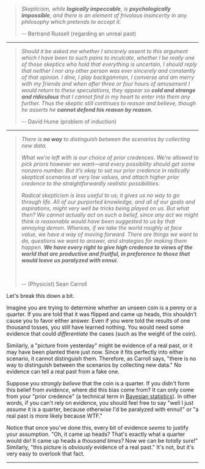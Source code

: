 
> *Skepticism, while **logically impeccable**, is **psychologically
impossible**, and there is an element of frivolous insincerity in any
philosophy which pretends to accept it.*
>
> -- Bertrand Russell (regarding an unreal past)

---

> *Should it be asked me whether I sincerely assent to this argument which
I have been to such pains to inculcate, whether I be really one of those
skeptics who hold that everything is uncertain, I should reply that
neither I nor any other person was ever sincerely and constantly of
that opinion. I dine, I play backgammon, I converse and am merry with
my friends and when after three or four hours of amusement I would return
to these speculations, they appear so **cold and strange and ridiculous**
that I cannot find in my heart to enter into them any further. Thus the
skeptic still continues to reason and believe, though he asserts he
**cannot defend his reason by reason.***
>
> -- David Hume (problem of induction)

---

> *There is **no way** to distinguish between the scenarios by
collecting new data.*
>
> *What we’re left with is our choice of prior credences. We’re allowed
to pick priors however we want—and every possibility should get some
nonzero number. But it’s okay to set our prior credence in radically
skeptical scenarios at very low values, and attach higher prior credence
to the straightforwardly realistic possibilities.*
>
> *Radical skepticism is less useful to us; it gives us no way to go
through life. All of our purported knowledge, and all of our goals and
aspirations, might very well be tricks being played on us. But what
then? We cannot actually act on such a belief, since any act we might
think is reasonable would have been suggested to us by that annoying
demon. Whereas, if we take the world roughly at face value, we have a
way of moving forward. There are things we want to do, questions we
want to answer, and strategies for making them happen. **We have every
right to give high credence to views of the world that are productive
and fruitful, in preference to those that would leave us paralyzed
with ennui.***
>
> &nbsp;
>
> -- (Physicist) Sean Carroll

Let's break this down a bit. 

Imagine you are trying to determine whether an
unseen coin is a penny or a quarter. If you are told that it was flipped and 
came up heads, this shouldn't cause you to favor either answer. Even if you 
were told the results of one thousand tosses, you still have learned nothing.
You would need some evidence that could *differentiate* the cases (such as the
weight of the coin). 

Similarly, a "picture from yesterday" might be evidence of a real past, or it
may have been planted there just now. Since it fits perfectly into either
scenario, it cannot distinguish them. Therefore, as Carroll says, "there is no
way to distinguish between the scenarios by collecting new data." No evidence
can tell a real past from a fake one.

Suppose you *strongly believe* that the coin is a quarter. If you didn't form
this belief from *evidence*, where did this bias come from? It can only come 
from your "prior credence" (a technical term in
[Bayesian statistics](https://en.wikipedia.org/wiki/Bayesian_statistics)). 
In other words, if you can't rely on evidence, you should feel free to say 
"well I just *assume* it is a quarter, because otherwise I'd be paralyzed with 
ennui!" or "a real past is more likely because WTF."

Notice that once you've done this, every bit of evidence *seems* to justify
your assumption. "Oh, it came up heads? That's exactly what a quarter
would do! It came up heads a *thousand times?* Now we can be *totally* sure!" 
Similarly, "this picture is *obviously* evidence of a real past." It's not, but
it's very easy to overlook that fact.

---


